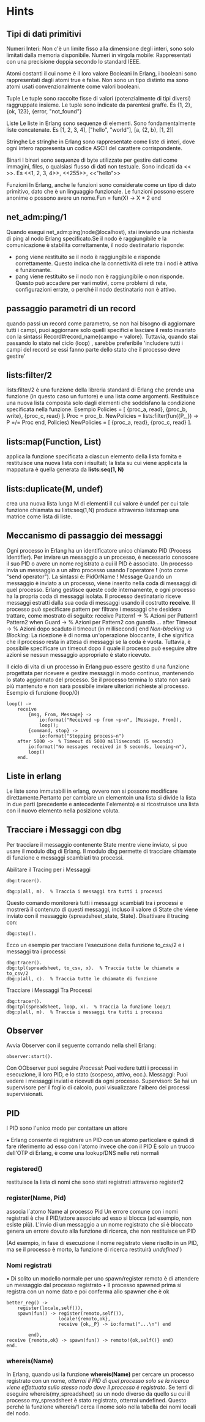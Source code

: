 # Hints

## Tipi di dati primitivi

Numeri
Interi: Non c'è un limite fisso alla dimensione degli interi, sono solo limitati dalla memoria disponibile.
Numeri in virgola mobile: Rappresentati con una precisione doppia secondo lo standard IEEE.

Atomi
costanti il cui nome è il loro valore
Booleani
In Erlang, i booleani sono rappresentati dagli atomi true e false. Non sono un tipo distinto ma sono atomi usati convenzionalmente come valori booleani.

Tuple
Le tuple sono raccolte fisse di valori (potenzialmente di tipi diversi) raggruppate insieme. Le tuple sono indicate da parentesi graffe. Es {1, 2}, {ok, 123}, {error, "not_found"}

Liste
Le liste in Erlang sono sequenze di elementi. Sono fondamentalmente liste concatenate. Es [1, 2, 3, 4], ["hello", "world"], [a, {2, b}, [1, 2]]

Stringhe
Le stringhe in Erlang sono rappresentate come liste di interi, dove ogni intero rappresenta un codice ASCII del carattere corrispondente.

Binari
I binari sono sequenze di byte utilizzate per gestire dati come immagini, files, o qualsiasi flusso di dati non testuale. Sono indicati da << >>. Es <<1, 2, 3, 4>>, <<255>>, <<"hello">>

Funzioni
In Erlang, anche le funzioni sono considerate come un tipo di dato primitivo, dato che è un linguaggio funzionale. Le funzioni possono essere anonime o possono avere un nome.Fun = fun(X) -> X * 2 end

## net_adm:ping/1

Quando esegui net_adm:ping(node@localhost), stai inviando una richiesta di ping al nodo Erlang specificato.Se il nodo è raggiungibile e la comunicazione è stabilita correttamente, il nodo destinatario risponde:

- pong viene restituito se il nodo è raggiungibile e risponde correttamente. Questo indica che la connettività di rete tra i nodi è attiva e funzionante.
- pang viene restituito se il nodo non è raggiungibile o non risponde. Questo può accadere per vari motivi, come problemi di rete, configurazioni errate, o perché il nodo destinatario non è attivo.

## passaggio parametri di un record

quando passi un record come parametro, se non hai bisogno di aggiornare tutti i campi, puoi aggiornare solo quelli specifici e lasciare il resto invariato con la sintassi Record#record_name{campo = valore}.
 Tuttavia, quando stai passando lo stato nel ciclo (loop) , sarebbe preferibile 'includere tutti i campi del record se essi fanno parte dello stato che il processo deve gestire'

## lists:filter/2

lists:filter/2 è una funzione della libreria standard di Erlang che prende una funzione (in questo caso un funtore) e una lista come argomenti.
Restituisce una nuova lista composta solo dagli elementi che soddisfano la condizione specificata nella funzione.
Esempio
Policies = [
    {proc_a, read},
    {proc_b, write},
    {proc_c, read}
].
Proc = proc_b.
NewPolicies = lists:filter(fun({P,_}) -> P =/= Proc end, Policies)
NewPolicies = [
    {proc_a, read},
    {proc_c, read}
].

## lists:map(Function, List)

applica la funzione specificata a ciascun elemento della lista fornita e restituisce una nuova lista con i risultati;
la lista su cui viene applicata la mappatura è quella generata da **lists:seq(1, N)**

## lists:duplicate(M, undef)

crea una nuova lista lunga M di elementi il cui valore è undef per cui tale funzione chiamata su lists:seq(1,N) produce attraverso lists:map una matrice come lista di liste.

## Meccanismo di passaggio dei messaggi

Ogni processo in Erlang ha un identificatore unico chiamato PID (Process Identifier). Per inviare un messaggio a un processo, è necessario conoscere il suo PID o avere un nome registrato a cui il PID è associato.
Un processo invia un messaggio a un altro processo usando l'operatore **!** (noto come "send operator"). La sintassi è:
PidOrName ! Message
Quando un messaggio è inviato a un processo, viene inserito nella coda di messaggi di quel processo. Erlang gestisce queste code internamente, e ogni processo ha la propria coda di messaggi isolata.
Il processo destinatario riceve messaggi estratti dalla sua coda di messaggi usando il costrutto **receive**. Il processo può specificare pattern per filtrare i messaggi che desidera trattare, come mostrato di seguito:
receive
    Pattern1 ->
        % Azioni per Pattern1
    Pattern2 when Guard ->
        % Azioni per Pattern2 con guardia
    ...
    after Timeout ->
        % Azioni dopo scaduto il timeout (in millisecondi)
end
*Non-blocking vs Blocking*: La ricezione è di norma un'operazione bloccante, il che significa che il processo resta in attesa di messaggi se la coda è vuota. Tuttavia, è possibile specificare un timeout dopo il quale il processo può eseguire altre azioni se nessun messaggio appropriato è stato ricevuto.

Il ciclo di vita di un processo in Erlang puo essere gestito d una funzione progettata per ricevere e gestire messaggi in modo continuo, mantenendo lo stato aggiornato del processo. Se il processo termina lo stato non sarà più mantenuto e non sarà possibile inviare ulteriori richieste al processo.
Esempio di funzione (loop/0)

```console
loop() ->
    receive
        {msg, From, Message} ->
            io:format("Received ~p from ~p~n", [Message, From]),
            loop();
        {command, stop} ->
            io:format("Stopping process~n")
    after 5000 ->  % Timeout di 5000 millisecondi (5 secondi)
        io:format("No messages received in 5 seconds, looping~n"),
        loop()
    end.
```

## Liste in erlang

Le liste sono immutabili in erlang, ovvero non si possono modificare direttamente.Pertanto per cambiare un elementoin una lista si divide la lista in due parti (precedente e antecedente l`elemento) e si ricostruisce una lista con il nuovo elemento nella posizione voluta.

## Tracciare i Messaggi con dbg

Per tracciare il messaggio contenente State mentre viene inviato, si puo usare il modulo dbg di Erlang. Il modulo dbg permette di tracciare chiamate di funzione e messaggi scambiati tra processi.

Abilitare il Tracing per i Messaggi

```console
dbg:tracer().

dbg:p(all, m).  % Traccia i messaggi tra tutti i processi

```

Questo comando monitorerà tutti i messaggi scambiati tra i processi e mostrerà il contenuto di questi messaggi, incluso il valore di State che viene inviato con il messaggio {spreadsheet_state, State}.
Disattivare il tracing con:

```console
dbg:stop().
```

Ecco un esempio per tracciare l'esecuzione della funzione to_csv/2 e i messaggi tra i processi:

```console
dbg:tracer().
dbg:tpl(spreadsheet, to_csv, x).  % Traccia tutte le chiamate a to_csv/2
dbg:p(all, c).  % Traccia tutte le chiamate di funzione
```

Tracciare i Messaggi Tra Processi

```console
dbg:tracer().
dbg:tpl(spreadsheet, loop, x).  % Traccia la funzione loop/1
dbg:p(all, m).  % Traccia i messaggi tra tutti i processi
```

## Observer

Avvia Observer con il seguente comando nella shell Erlang:

```console
observer:start().
```

Con OObserver puoi seguire
*Processi*: Puoi vedere tutti i processi in esecuzione, il loro PID, e lo stato (sospeso, attivo, ecc.).
Messaggi: Puoi vedere i messaggi inviati e ricevuti da ogni processo.
Supervisori: Se hai un supervisore per il foglio di calcolo, puoi visualizzare l'albero dei processi supervisionati.

## PID

I PID sono l'unico modo per contattare un attore

• Erlang consente di registrare un PID con un atomo particolare e quindi di fare riferimento
ad esso con l'atomo invece che con il PID
È solo un trucco dell'OTP di Erlang, è come una lookup/DNS nelle reti normali

### registered()

restituisce la lista di nomi che sono stati registrati attraverso register/2

### register(Name, Pid)

associa l`atomo Name al processo Pid
Un errore comune con i nomi registrati è che il PID/attore associato ad esso si blocca (ad esempio, non esiste più).
L'invio di un messaggio a un nome registrato che si è bloccato genera un errore dovuto alla funzione di ricerca, che non restituisce un PID

(Ad esempio, in fase di esecuzione il nome registrato viene risolto in un PID, ma se il processo è morto, la funzione di ricerca restituirà *undefined* )

### Nomi registrati

• Di solito un modello normale per uno spawn/register remoto è di attendere un messaggio dal processo registrato
• Il processo spawned prima si registra con un nome dato e poi conferma allo spawner che è ok

```console
better_reg() ->
    register(locale,self()),
    spawn(fun() -> register(remoto,self()),
                   locale!{remoto,ok},
                   receive {ok,_P} -> io:format("...\n") end

        end),
receive {remoto,ok} -> spawn(fun() -> remoto!{ok,self()} end)
end.
```

### whereis(Name)

In Erlang, quando usi la funzione **whereis(Name)** per cercare un processo registrato con un nome, *otterrai il PID di quel processo solo se la ricerca viene effettuata sullo stesso nodo dove il processo è registrato*. Se tenti di eseguire whereis(my_spreadsheet) su un nodo diverso da quello su cui il processo my_spreadsheet è stato registrato, otterrai undefined. Questo perché la funzione whereis/1 cerca il nome solo nella tabella dei nomi locali del nodo.
